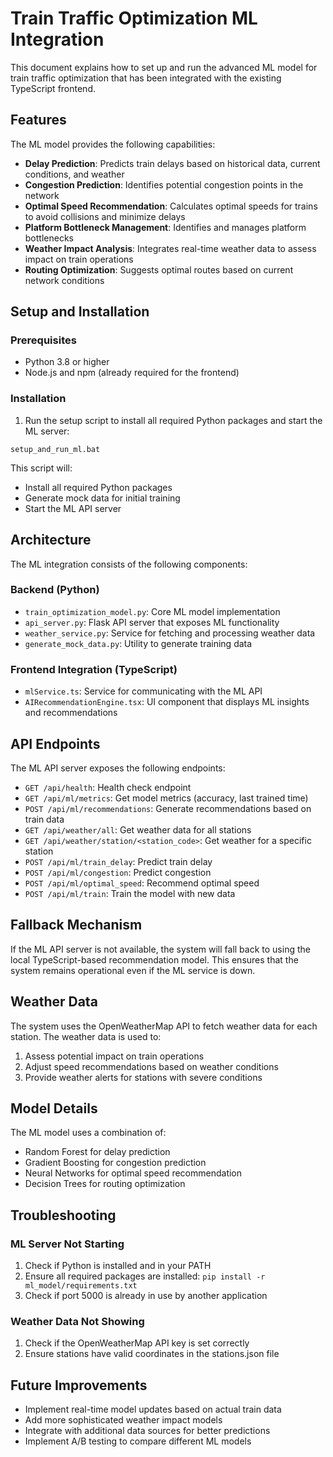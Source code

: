 # Train Traffic Optimization ML Integration

This document explains how to set up and run the advanced ML model for train traffic optimization that has been integrated with the existing TypeScript frontend.

## Features

The ML model provides the following capabilities:

- **Delay Prediction**: Predicts train delays based on historical data, current conditions, and weather
- **Congestion Prediction**: Identifies potential congestion points in the network
- **Optimal Speed Recommendation**: Calculates optimal speeds for trains to avoid collisions and minimize delays
- **Platform Bottleneck Management**: Identifies and manages platform bottlenecks
- **Weather Impact Analysis**: Integrates real-time weather data to assess impact on train operations
- **Routing Optimization**: Suggests optimal routes based on current network conditions

## Setup and Installation

### Prerequisites

- Python 3.8 or higher
- Node.js and npm (already required for the frontend)

### Installation

1. Run the setup script to install all required Python packages and start the ML server:

```
setup_and_run_ml.bat
```

This script will:
- Install all required Python packages
- Generate mock data for initial training
- Start the ML API server

## Architecture

The ML integration consists of the following components:

### Backend (Python)

- `train_optimization_model.py`: Core ML model implementation
- `api_server.py`: Flask API server that exposes ML functionality
- `weather_service.py`: Service for fetching and processing weather data
- `generate_mock_data.py`: Utility to generate training data

### Frontend Integration (TypeScript)

- `mlService.ts`: Service for communicating with the ML API
- `AIRecommendationEngine.tsx`: UI component that displays ML insights and recommendations

## API Endpoints

The ML API server exposes the following endpoints:

- `GET /api/health`: Health check endpoint
- `GET /api/ml/metrics`: Get model metrics (accuracy, last trained time)
- `POST /api/ml/recommendations`: Generate recommendations based on train data
- `GET /api/weather/all`: Get weather data for all stations
- `GET /api/weather/station/<station_code>`: Get weather for a specific station
- `POST /api/ml/train_delay`: Predict train delay
- `POST /api/ml/congestion`: Predict congestion
- `POST /api/ml/optimal_speed`: Recommend optimal speed
- `POST /api/ml/train`: Train the model with new data

## Fallback Mechanism

If the ML API server is not available, the system will fall back to using the local TypeScript-based recommendation model. This ensures that the system remains operational even if the ML service is down.

## Weather Data

The system uses the OpenWeatherMap API to fetch weather data for each station. The weather data is used to:

1. Assess potential impact on train operations
2. Adjust speed recommendations based on weather conditions
3. Provide weather alerts for stations with severe conditions

## Model Details

The ML model uses a combination of:

- Random Forest for delay prediction
- Gradient Boosting for congestion prediction
- Neural Networks for optimal speed recommendation
- Decision Trees for routing optimization

## Troubleshooting

### ML Server Not Starting

1. Check if Python is installed and in your PATH
2. Ensure all required packages are installed: `pip install -r ml_model/requirements.txt`
3. Check if port 5000 is already in use by another application

### Weather Data Not Showing

1. Check if the OpenWeatherMap API key is set correctly
2. Ensure stations have valid coordinates in the stations.json file

## Future Improvements

- Implement real-time model updates based on actual train data
- Add more sophisticated weather impact models
- Integrate with additional data sources for better predictions
- Implement A/B testing to compare different ML models